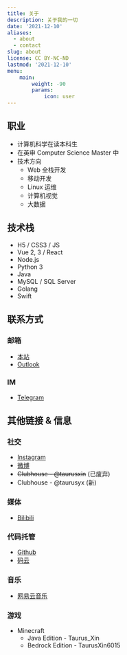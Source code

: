 ```yaml
---
title: 关于
description: 关于我的一切
date: '2021-12-10'
aliases:
  - about
  - contact
slug: about
license: CC BY-NC-ND
lastmod: '2021-12-10'
menu:
    main: 
        weight: -90
        params:
            icon: user
---
```


## 职业

- 计算机科学在读本科生
- 在英申 Computer Science Master 中
- 技术方向
  - Web 全栈开发
  - 移动开发
  - Linux 运维
  - 计算机视觉
  - 大数据

## 技术栈

- H5 / CSS3 / JS
- Vue 2, 3 / React
- Node.js
- Python 3
- Java
- MySQL / SQL Server
- Golang
- Swift

## 联系方式

### 邮箱

- [本站](mailto:zyx@xingez.me)
- [Outlook](mailto:taurusxin@outlook.com)

### IM

- [Telegram](https://t.me/TaurusXin)

## 其他链接 & 信息

### 社交

- [Instagram](https://www.instagram.com/taurus_yx/)
- [微博](https://weibo.cn/2201650115/profile)
- ~~Clubhouse - @taurusxin~~ (已废弃)
- Clubhouse - @taurusyx (新)

### 媒体

- [Bilibili](https://space.bilibili.com/4360325)

### 代码托管

- [Github](https://github.com/taurusxin)
- [码云](https://gitee.com/taurusxin)

### 音乐

- [网易云音乐](https://music.163.com/#/user/home?id=260531598)

### 游戏

- Minecraft
  - Java Edition - Taurus_Xin
  - Bedrock Edition - TaurusXin6015
